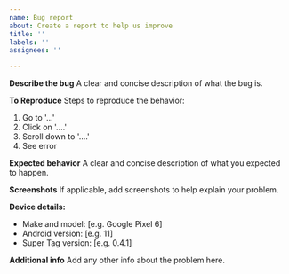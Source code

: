 ```yaml
---
name: Bug report
about: Create a report to help us improve
title: ''
labels: ''
assignees: ''

---
```


**Describe the bug**
A clear and concise description of what the bug is.

**To Reproduce**
Steps to reproduce the behavior:
1. Go to '...'
2. Click on '....'
3. Scroll down to '....'
4. See error

**Expected behavior**
A clear and concise description of what you expected to happen.

**Screenshots**
If applicable, add screenshots to help explain your problem.


**Device details:**
 - Make and model: [e.g. Google Pixel 6]
 - Android version: [e.g. 11]
 - Super Tag version: [e.g. 0.4.1]

**Additional info**
Add any other info about the problem here.
